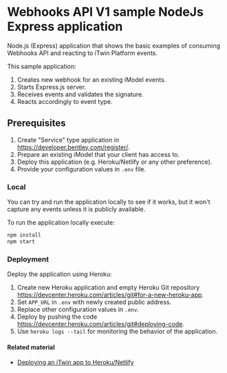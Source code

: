 # Webhooks API V1 sample NodeJs Express application

Node.js (Express) application that shows the basic examples of consuming Webhooks API and reacting to iTwin Platform events.

This sample application:

1. Creates new webhook for an existing iModel events.
2. Starts Express.js server.
3. Receives events and validates the signature.
4. Reacts accordingly to event type.

## Prerequisites

1. Create "Service" type application in <https://developer.bentley.com/register/>.
2. Prepare an existing iModel that your client has access to.
3. Deploy this application (e.g. Heroku/Netlify or any other preference).
4. Provide your configuration values in `.env` file.

### Local

You can try and run the application locally to see if it works, but it won't capture any events unless it is publicly available.

To run the application locally execute:

```ps
npm install
npm start
```

### Deployment

Deploy the application using Heroku:

1. Create new Heroku application and empty Heroku Git repository <https://devcenter.heroku.com/articles/git#for-a-new-heroku-app>.
2. Set `APP_URL` in `.env` with newly created public address.
3. Replace other configuration values in `.env`.
4. Deploy by pushing the code <https://devcenter.heroku.com/articles/git#deploying-code>.
5. Use `heroku logs --tail` for monitoring the behavior of the application.

#### Related material

- [Deploying an iTwin app to Heroku/Netlify](https://medium.com/itwinjs/deploying-the-itwin-viewer-to-a-web-host-d45c5cfdf0cf)

